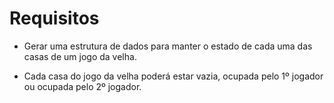 # Requisitos

* Gerar uma estrutura de dados para manter o estado de cada 
uma das casas de um jogo da velha.

* Cada casa do jogo da velha poderá estar vazia, ocupada
pelo 1º jogador ou ocupada pelo 2º jogador.
